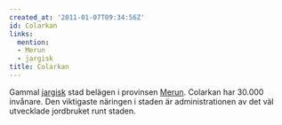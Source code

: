```yaml
---
created_at: '2011-01-07T09:34:56Z'
id: Colarkan
links:
  mention:
  - Merun
  - jargisk
title: Colarkan
---
```


Gammal [jargisk] stad belägen i provinsen [Merun]. Colarkan har 30.000 invånare. Den viktigaste
näringen i staden är administrationen av det väl utvecklade jordbruket runt staden.

  [jargisk]: jargisk
  [Merun]: Merun
